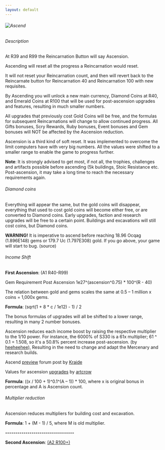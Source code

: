 ```yaml
---
layout: default
---
```


###### ![Ascend](/realm/img/picks/Reset-Ascend.png "Ascend")

###### Description

At R39 and R99 the Reincarnation Button will say Ascension.

Ascending will reset all the progress a Reincarnation would reset. 

It will not reset your Reincarnation count, and then will revert back to the Reincarnate button for Reincarnation 40 and Reincarnation 100 with new requisites. 

By Ascending you will unlock a new main currency, Diamond Coins at R40, and Emerald Coins at R100 that will be used for post-ascension upgrades and features, resulting in much smaller numbers. 

All upgrades that previously cost Gold Coins will be free, and the formulas for subsequent Reincarnations will change to allow continued progress. All Gifts bonuses, Scry Rewards, Ruby bonuses, Event bonuses and Gem bonuses will NOT be affected by the Ascension reduction.

Ascension is a third kind of soft reset. It was implemented to overcome the limit computers have with very big numbers. All the values were shifted to a smaller range to enable the game to progress further.

**Note**: It is strongly advised to get most, if not all, the trophies, challenges and artifacts possible before ascending (5k buildings, Stoic Resistance etc. Post-ascension, it may take a long time to reach the necessary requirements again.

###### Diamond coins

Everything will appear the same, but the gold coins will disappear, everything that used to cost gold coins will become either free, or are converted to Diamond coins. Early upgrades, faction and research upgrades will be free to a certain point. Buildings and excavations will still cost coins, but Diamond coins.

**WARNING!** It is imperative to ascend before reaching 18.96 Ocqag (1.896E148) gems or 179.7 Uc (1.797E308) gold. If you go above, your game will start to bug. (source)

###### Income Shift

**First Ascension**: (A1 R40-R99)

Gem Requirement Post Ascension 1e27^(ascension^0.75) * 100^(R - 40)

The relation between gold and gems scales the same at 0.5 – 1 million x coins = 1,000x gems.

**Formula**: (sqrt(1 + 8 * c / 1e12) - 1) / 2

The bonus formulas of upgrades will all be shifted to a lower range, resulting in many 2 number bonuses.

Ascension reduces each income boost by raising the respective multiplier to the 1/10 power. For instance, the 6000% of S330 is a 61x multiplier; 61 ^ 0.1 = 1.508, so it's a 50.8% percent increase post-ascension. (by [heeheehee](http://www.kongregate.com/forums/8945-realm-grinder/topics/613680#posts-10289299)), Resulting in the need to change and adapt the Mercenary and research builds.

Ascend [preview](http://www.kongregate.com/forums/8945-realm-grinder/topics/607644) forum post by [Kraide](http://www.kongregate.com/accounts/Kraide)

Values for ascension [upgrades](http://www.kongregate.com/forums/8945-realm-grinder/topics/615701-values-for-ascension-upgrades-assistants-mana-regen-and-no-percent-shown) by [artcrow](http://www.kongregate.com/accounts/artcrow)

**Formula**: ((x / 100 + 1)^0.1^(A – 1)) * 100, where x is original bonus in percentage and A is Ascension count.

###### Multiplier reduction

Ascension reduces multipliers for building cost and excavation. 

**Formula**: 1 + (M - 1) / 5, where M is old multiplier. 

**----------------------------------**

**Second Ascension**: [(A2 R100+)](/realm/Ascension2)
